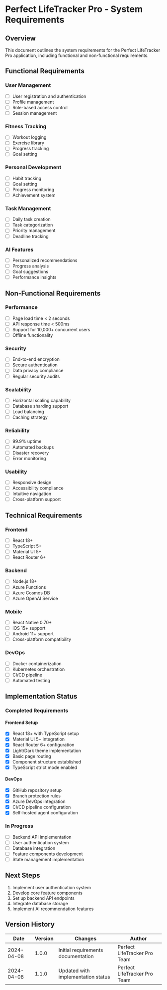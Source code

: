 # Perfect LifeTracker Pro - System Requirements

## Overview
This document outlines the system requirements for the Perfect LifeTracker Pro application, including functional and non-functional requirements.

## Functional Requirements

### User Management
- [ ] User registration and authentication
- [ ] Profile management
- [ ] Role-based access control
- [ ] Session management

### Fitness Tracking
- [ ] Workout logging
- [ ] Exercise library
- [ ] Progress tracking
- [ ] Goal setting

### Personal Development
- [ ] Habit tracking
- [ ] Goal setting
- [ ] Progress monitoring
- [ ] Achievement system

### Task Management
- [ ] Daily task creation
- [ ] Task categorization
- [ ] Priority management
- [ ] Deadline tracking

### AI Features
- [ ] Personalized recommendations
- [ ] Progress analysis
- [ ] Goal suggestions
- [ ] Performance insights

## Non-Functional Requirements

### Performance
- [ ] Page load time < 2 seconds
- [ ] API response time < 500ms
- [ ] Support for 10,000+ concurrent users
- [ ] Offline functionality

### Security
- [ ] End-to-end encryption
- [ ] Secure authentication
- [ ] Data privacy compliance
- [ ] Regular security audits

### Scalability
- [ ] Horizontal scaling capability
- [ ] Database sharding support
- [ ] Load balancing
- [ ] Caching strategy

### Reliability
- [ ] 99.9% uptime
- [ ] Automated backups
- [ ] Disaster recovery
- [ ] Error monitoring

### Usability
- [ ] Responsive design
- [ ] Accessibility compliance
- [ ] Intuitive navigation
- [ ] Cross-platform support

## Technical Requirements

### Frontend
- [ ] React 18+
- [ ] TypeScript 5+
- [ ] Material UI 5+
- [ ] React Router 6+

### Backend
- [ ] Node.js 18+
- [ ] Azure Functions
- [ ] Azure Cosmos DB
- [ ] Azure OpenAI Service

### Mobile
- [ ] React Native 0.70+
- [ ] iOS 15+ support
- [ ] Android 11+ support
- [ ] Cross-platform compatibility

### DevOps
- [ ] Docker containerization
- [ ] Kubernetes orchestration
- [ ] CI/CD pipeline
- [ ] Automated testing

## Implementation Status

### Completed Requirements

#### Frontend Setup
- [x] React 18+ with TypeScript setup
- [x] Material UI 5+ integration
- [x] React Router 6+ configuration
- [x] Light/Dark theme implementation
- [x] Basic page routing
- [x] Component structure established
- [x] TypeScript strict mode enabled

#### DevOps
- [x] GitHub repository setup
- [x] Branch protection rules
- [x] Azure DevOps integration
- [x] CI/CD pipeline configuration
- [x] Self-hosted agent configuration

### In Progress
- [ ] Backend API implementation
- [ ] User authentication system
- [ ] Database integration
- [ ] Feature components development
- [ ] State management implementation

## Next Steps
1. Implement user authentication system
2. Develop core feature components
3. Set up backend API endpoints
4. Integrate database storage
5. Implement AI recommendation features

## Version History
| Date | Version | Changes | Author |
|------|---------|---------|--------|
| 2024-04-08 | 1.0.0 | Initial requirements documentation | Perfect LifeTracker Pro Team | 
| 2024-04-08 | 1.1.0 | Updated with implementation status | Perfect LifeTracker Pro Team | 